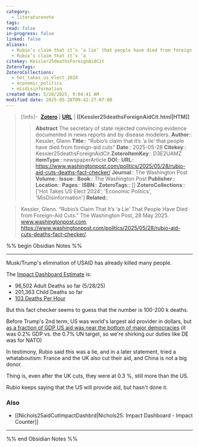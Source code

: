 ```yaml
---
category:
  - literaturenote
tags: 
read: false
in-progress: false
linked: false
aliases:
  - Rubio’s claim that it’s ‘a lie’ that people have died from foreign-aid cuts
  - Rubio’s claim that it’s ‘a
citekey: Kessler25deathsForeignAidCit
ZoteroTags: 
ZoteroCollections:
  - hot_takes_us_elect_2024
  - economic_politics
  - misdisinformation
created date: 5/28/2025, 9:04:41 AM
modified date: 2025-05-28T09:42:27-07:00
---
```


> [!info]- &nbsp;[**Zotero**](zotero://select/library/items/D3E2UAMZ)  | [**URL**](https://www.washingtonpost.com/politics/2025/05/28/rubio-aid-cuts-deaths-fact-checker/) | **[[Kessler25deathsForeignAidCit.html|HTM]]**
>> **Abstract**
> The secretary of state rejected convincing evidence documented in news reports and by disease modelers.
> > **Author**:: Kessler, Glenn
> **Title**:: "Rubio’s claim that it’s ‘a lie’ that people have died from foreign-aid cuts"
> **Date**:: 2025-05-28
> **Citekey**:: Kessler25deathsForeignAidCit
> **ZoteroItemKey**:: D3E2UAMZ
> **itemType**:: newspaperArticle
> **DOI**:: 
> **URL**:: https://www.washingtonpost.com/politics/2025/05/28/rubio-aid-cuts-deaths-fact-checker/
> **Journal**:: The Washington Post
> **Volume**:: 
> **Issue**:: 
> **Book**:: The Washington Post
> **Publisher**:: 
> **Location**:: 
> **Pages**:: 
> **ISBN**:: 
> **ZoteroTags**:: []
> **ZoteroCollections**:: ['Hot Takes US Elect 2024', 'Economic Politics', 'MisDisinformation']
> **Related**::

>  Kessler, Glenn. “Rubio’s Claim That It’s ‘a Lie’ That People Have Died from Foreign-Aid Cuts.” The Washington Post, 28 May 2025. www.washingtonpost.com, https://www.washingtonpost.com/politics/2025/05/28/rubio-aid-cuts-deaths-fact-checker/.

%% begin Obsidian Notes %%
___
Musk/Trump's elimination of USAID has already killed many people.

The [Impact Dashboard Estimate](Nichols25aidCutImpactDashbrd) is:
- 96,502 Adult Deaths so far (5/28/25)
- 201,363 Child Deaths so far
- <u>103 Deaths Per Hour</u>

But this fact checker seems to guess that the number is 100-200 k deaths.

Before Trump's 2nd term, US was world's largest aid provider in dollars, but <u>as a fraction of GDP US aid was near the bottom of major democracies</u> (it was 0.2% GDP vs. the 0.7% UN target, so we're shirking our duties like DE was for NATO)

In testimony, Rubio said this was a lie, and in a later statement, tried a whataboutism:  France and the UK also cut their aid, and China is not a big donor.

Thing is, even after the UK cuts, they were at 0.3 %, still more than the US.

Rubio keeps saying that the US will provide aid, but hasn't done it.
### Also
- [[Nichols25aidCutImpactDashbrd|Nichols25: Impact Dashboard - Impact Counter]] 
___
%% end Obsidian Notes %%
